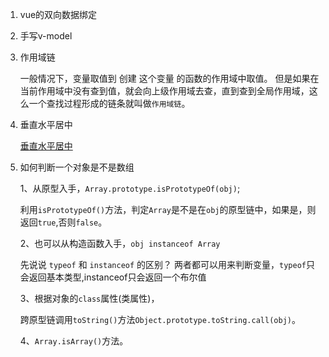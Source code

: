 1. vue的双向数据绑定 
2. 手写v-model
3. 作用域链

    一般情况下，变量取值到 创建 这个变量 的函数的作用域中取值。
但是如果在当前作用域中没有查到值，就会向上级作用域去查，直到查到全局作用域，这么一个查找过程形成的链条就叫做`作用域链`。

4. 垂直水平居中

    [垂直水平居中](https://github.com/pengyouxian/web-study-interview/blob/v3/articles/css.md#1-div%E6%B0%B4%E5%B9%B3%E5%9E%82%E7%9B%B4%E5%B1%85%E4%B8%AD) 

5. 如何判断一个对象是不是数组

    1、从原型入手，`Array.prototype.isPrototypeOf(obj)`;

    利用`isPrototypeOf()`方法，判定`Array`是不是在`obj`的原型链中，如果是，则返回`true`,否则`false`。
    
    2、也可以从构造函数入手，`obj instanceof Array`

    先说说 `typeof` 和 `instanceof` 的区别？
两者都可以用来判断变量，`typeof`只会返回基本类型,instanceof只会返回一个布尔值

    3、根据对象的`class`属性(类属性)，
    
    跨原型链调用`toString()`方法`Object.prototype.toString.call(obj)`。

    4、`Array.isArray()`方法。
